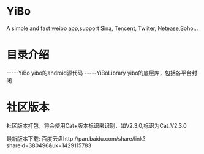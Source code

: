 YiBo
====

A simple and fast weibo app,support Sina, Tencent, Twiiter, Netease,Soho...

目录介绍
====
-----YiBo  yibo的android源代码
-----YiBoLibrary yibo的底层库，包括各平台封闭


社区版本
=====
社区版本打包，将会使用Cat+版本标识来识别，如V2.3.0,标识为Cat_V2.3.0

最新版本下载: 百度云盘http://pan.baidu.com/share/link?shareid=380496&uk=1429115783
